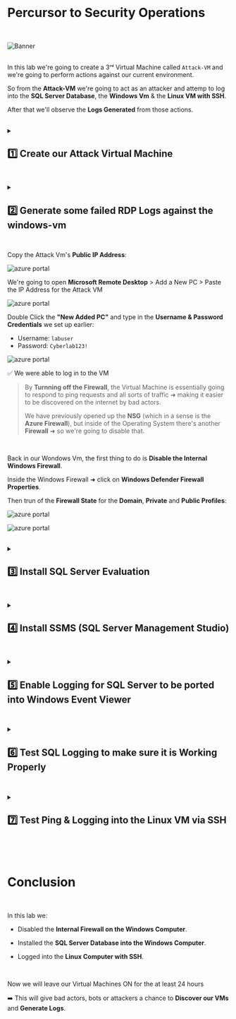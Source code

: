 <br>

# Percursor to Security Operations

<br>


![Banner](https://github.com/user-attachments/assets/74cda7d0-a70b-4459-b53a-70078edb326f)
<br />
<br />

In this lab we're going to create a 3ʳᵈ Virtual Machine called ```Attack-VM``` and we're going to perform actions against our current environment.

So from the **Attack-VM** we're going to act as an attacker and attemp to log into the **SQL Server Database**, the **Windows Vm** & the **Linux VM with SSH**.

After that we'll observe the **Logs Generated** from those actions.


<br />

<details close> 
<summary> <h2> 1️⃣ Create our Attack Virtual Machine</h2> </summary>
<br>

The first thing we're going to do in this lab is **Create another Windows VM outside of the US** to simulate an attack from anyhere in the world.

Go to the **Azure Portal** > Click on **Virtual Machines** > **Create a Virtual Machine**:

![azure portal](https://github.com/user-attachments/assets/59c10e90-33da-4cf3-a40c-802f76edf858)


- Name the Resource Group: ```RG-Cyber-Lab-Attacker```
- Region:  Outside the US ➜ ```Australia Central``` for example
- Virtual Machine Name: ```attack-vm```
- Image: ```Image 10 Pro```
- Size: at least ```2vcpus```
- Username: ```labuser```
- Password: ```Cyberlab123!```

![azure portal](https://github.com/user-attachments/assets/59c10e90-33da-4cf3-a40c-802f76edf858)

For the **Networking Tab** ➜ Name the **Virtual Network**: ```Lab-VNet-Attacker```

Then click **Review + Create**

![azure portal](https://github.com/user-attachments/assets/59c10e90-33da-4cf3-a40c-802f76edf858)

<h2></h2>

<br>

Now we're going to log into the Attack VM to make sure it works:

- Copy the Attack Vm's **Public IP Address**:

![azure portal](https://github.com/user-attachments/assets/59c10e90-33da-4cf3-a40c-802f76edf858)

- We're going to open **Microsoft Remote Desktop** > Add a New PC > Paste the **IP Address for the Attack VM**

![azure portal](https://github.com/user-attachments/assets/59c10e90-33da-4cf3-a40c-802f76edf858)

- Double Click the **"New Added PC"** and type in the **Username & Password Credentials** we set up earlier:

  - Username: ```labuser```
  - Password: ```Cyberlab123!```

![azure portal](https://github.com/user-attachments/assets/59c10e90-33da-4cf3-a40c-802f76edf858)

✅ We were able to log in to the VM

<br>

  </details>

<h2></h2>

<details close> 
<summary> <h2>2️⃣ Generate some failed RDP Logs against the windows-vm</h2> </summary>
<br>

> From within the Attack Vm, we're going to attemp to RDP connect to the Windows VM.
> 
> We're going to fail to log in, but it will generate some Logs for us to look at laterinside the Windows VM.

<br>

Go back to the Azure Portal and copy the IP Address of the Windows VM:

![azure portal](https://github.com/user-attachments/assets/59c10e90-33da-4cf3-a40c-802f76edf858)

Now inside the **attack-vm** > open **Remote Desktop Connection** > Paste the **Public IP Address of the Windows VM** and connect

![azure portal](https://github.com/user-attachments/assets/59c10e90-33da-4cf3-a40c-802f76edf858)

For the **Credentials** ➜ use some random made up **Username & Password** ➜ username ```Josh``` for example

Since this user does not exist in the Windows Vm ➜ the **Log In will Fail**

![azure portal](https://github.com/user-attachments/assets/59c10e90-33da-4cf3-a40c-802f76edf858)

Repeat the **Failed Log In** 2 more times with the same **Wrong Username & Password**

✅ So 3 Logs have been Generated on the Windows VM ➜ which we will analyse later

<br>

  </details>

<h2></h2>



Copy the Attack Vm's **Public IP Address**:

![azure portal](https://github.com/user-attachments/assets/59c10e90-33da-4cf3-a40c-802f76edf858)

We're going to open **Microsoft Remote Desktop** > Add a New PC > Paste the IP Address for the Attack VM

![azure portal](https://github.com/user-attachments/assets/59c10e90-33da-4cf3-a40c-802f76edf858)

Double Click the **"New Added PC"** and type in the **Username & Password Credentials** we set up earlier:

- Username: ```labuser```
- Password: ```Cyberlab123!```

![azure portal](https://github.com/user-attachments/assets/59c10e90-33da-4cf3-a40c-802f76edf858)

✅ We were able to log in to the VM










> By **Turnning off the Firewall**, the Virtual Machine is essentially going to respond to ping requests and all sorts of traffic ➜ making it easier to be discovered on the internet by bad actors.
> 
> We have previously opened up the **NSG** (which in a sense is the **Azure Firewall**), but inside of the Operating System there's another **Firewall** ➜ so we're going to disable that.

<br>

Back in our Wondows Vm, the first thing to do is **Disable the Internal Windows Firewall**.

Inside the Windows Firewall ➜ click on **Windows Defender Firewall Properties**.

Then trun of the **Firewall State** for the **Domain**, **Private** and **Public Profiles**:

![azure portal](https://github.com/user-attachments/assets/59c10e90-33da-4cf3-a40c-802f76edf858)

![azure portal](https://github.com/user-attachments/assets/59c10e90-33da-4cf3-a40c-802f76edf858)

  </details>

<h2></h2>

<details close> 
<summary> <h2>3️⃣ Install SQL Server Evaluation</h2> </summary>
<br>

> We're going to use SQL Server as another component of our Honeynet that we can let attacker discover and try to hack into.
> 
> We're not actually going to do anything with SQL, we're not going to put any data in there, it's just going to serve as another Endpoint for people to attack and we're going to ghenerate logs with it.

<br>

You can **[Download SQL Server here](https://www.microsoft.com/en-us/evalcenter/evaluate-sql-server-2019)**

Download the EXE file and install it on the VM:

![azure portal](https://github.com/user-attachments/assets/59c10e90-33da-4cf3-a40c-802f76edf858)

In this case we're going to **Download Media**:

![azure portal](https://github.com/user-attachments/assets/59c10e90-33da-4cf3-a40c-802f76edf858)

We'll download an **ISO** and put it on the **Desktop**:

![azure portal](https://github.com/user-attachments/assets/59c10e90-33da-4cf3-a40c-802f76edf858)

After it's been downloaded, right-click the ISO file and click **Mount**:

![azure portal](https://github.com/user-attachments/assets/59c10e90-33da-4cf3-a40c-802f76edf858)

Look for the **SqlSetup** on your PC and then actaully install SQL by clicking on the **setup** file:

![azure portal](https://github.com/user-attachments/assets/59c10e90-33da-4cf3-a40c-802f76edf858)

Afte the SQL setup opens, just click **Instalation** and then **New SQL Server stand-alone installation**:

![azure portal](https://github.com/user-attachments/assets/59c10e90-33da-4cf3-a40c-802f76edf858)

Accept the "license terms" and click "Next" until reaching the **Feature Selection** Tab where you want to tick the ☑ **Database Engine Services** check box:

We'll use Mixed Mode for SQL Server Authentication and Windows Authentication:

By default SQL Server can have an admin account called "sa" (for system administrator), so we'll set up the password for this

- Username: ```sa``` (default)
- Password: ```Cyberlab123!```

We'll also add the current Windows User, which will make our User ```labuser``` able to Authenticate and "log into" our SQL instance.

Click on **"Add Current User"** and it will add the current user ```labuser``` as well

![azure portal](https://github.com/user-attachments/assets/59c10e90-33da-4cf3-a40c-802f76edf858)

![azure portal](https://github.com/user-attachments/assets/59c10e90-33da-4cf3-a40c-802f76edf858)

  </details>

<h2></h2>

<details close> 
<summary> <h2>4️⃣ Install SSMS (SQL Server Management Studio)</h2> </summary>
<br>

> The next thing we're going to do is install **SQL Server Management Studio**.
> 
> This is just an app that essentially let's us log into **SQL Server Database** and visualize things.
> 
> Basically we're going to use SSMS to attempt to log in and **Generate Logs** or **Failure to Authenticate Logs**.

<br>

You can **[Download SSMS here](https://learn.microsoft.com/en-us/sql/ssms/download-sql-server-management-studio-ssms)**

Open the **SSMS Setup ENU exe** File, install it and Restart the Vm:

  ![VM create](https://github.com/user-attachments/assets/fd16cae4-cdfd-45c8-b0a3-d94a04c9677d)

  ![VM create](https://github.com/user-attachments/assets/fd16cae4-cdfd-45c8-b0a3-d94a04c9677d)


>   <details close> 
>   
> **<summary> 💡 Note</summary>**
> 
> Again this is just an App that let's us connect to our SQL Database.
> 
> Because our Virtual Machine is completely exposed to the Internet: The NSG is wide open & the local Firewall is wide open ➜ theoretically anyone could attempt to connect to the SQL Database we just installed.
> 
> It doesn't have to be someone on the VM, it can be someone from anywhere worldwide, as long as they can access our VM's IP Address.
> 
>   </details>

<br>

  </details>

<h2></h2>
<details close>
  
<summary> <h2>5️⃣ Enable Logging for SQL Server to be ported into Windows Event Viewer</h2> </summary>
<br>

> The next thing we're going to do is **Enable Logging for SQL Server**, in order to send the logs to the **Windows Event Log**.
> 
> This part is a bit troublesome to do ➜ there's a few steps we have to do to **Enable Logging for SQL Server**.

<br>

You can **[Follow this Link to Write SQL Server Audit Events to the Security log](https://learn.microsoft.com/en-us/sql/relational-databases/security/auditing/write-sql-server-audit-events-to-the-security-log?view=sql-server-ver16)**

<br>

  <details close> 
  
**<summary> 📝 Summary</summary>**

We can view all the logs for the Windows VM through the **Event Viewer**.

  ![VM create](https://github.com/user-attachments/assets/fd16cae4-cdfd-45c8-b0a3-d94a04c9677d)

For example if we go to Windows **Logs** > **Security** > click on one of the **Events / Logs** ➜ we can se the details: ***"An account was successfully logged on."***

Whenever someone fails a login, or has a succesful login ➜ that's going to be recorded in the **Event Viewer** and we can see it:

  ![VM create](https://github.com/user-attachments/assets/fd16cae4-cdfd-45c8-b0a3-d94a04c9677d)

<br>

> Basically what we're doing right now is set up the **SQL Server** ➜ so that when somebody **Fails to Authenticate** against it, we'll be able to see the logs for that in the **Event Viewer**
> 
> And to achieve that we first need to provide full permissions for the SQL Server service account to the registry hive (**Registry Editor**).
> 
> The **Windows Registry** is a place in the computer where we can make a lot of granular configurations to affect the way the OS behaves.

  </details>

<br>

<br>

First we're going to open the **Registry Editor**:

  ![VM create](https://github.com/user-attachments/assets/fd16cae4-cdfd-45c8-b0a3-d94a04c9677d)

Paste the following Registry path inside it (instead of browsing to it):

```HKEY_LOCAL_MACHINE\SYSTEM\CurrentControlSet\Services\EventLog\Security```

  ![VM create](https://github.com/user-attachments/assets/fd16cae4-cdfd-45c8-b0a3-d94a04c9677d)

Then we'll right-click the **Security** key > click on **Permissions**

  ![VM create](https://github.com/user-attachments/assets/fd16cae4-cdfd-45c8-b0a3-d94a04c9677d)

Add the ```NETWORK SERVICE``` account to the permission > and thick the ☑ boxes **Full Control** and **Read**

Click **"Apply"** and then **"OK"**:

  ![VM create](https://github.com/user-attachments/assets/fd16cae4-cdfd-45c8-b0a3-d94a04c9677d)

<br>

<h2></h2>

<br>

Now we'll **Enable Auditing from SQL Server**

From the Start menu > type **cmd** > right-click on **Command Prompt** and **Run as administrator**

  ![VM create](https://github.com/user-attachments/assets/fd16cae4-cdfd-45c8-b0a3-d94a04c9677d)

Paste the following **statement** > press **"Enter"** > and you can see that the command was **successfully executed** ✔️

```auditpol /set /subcategory:"application generated" /success:enable /failure:enable```

<br>

  ![VM create](https://github.com/user-attachments/assets/fd16cae4-cdfd-45c8-b0a3-d94a04c9677d)

<br>

<h2></h2>

<br>

The next thing to do is open the **SSMS**, log into it and **Enable Auditing**.

  ![VM create](https://github.com/user-attachments/assets/fd16cae4-cdfd-45c8-b0a3-d94a04c9677d)

To Connect to the SQL Server ➜  we can select **"SQL Server Authentication"** and use the **SQL Server system administrator credentials** we had set up earlier:

- Username: ```sa```
- Password: ```Cyberlab123!```

  ![VM create](https://github.com/user-attachments/assets/fd16cae4-cdfd-45c8-b0a3-d94a04c9677d)

Then we'll go to the **Properties** of the Server we just connected to > go to **"Login auditing"** > and check ◉ **Both failed and successful logins**

This way all the login attempts can be logged to the **Event Log**

  ![VM create](https://github.com/user-attachments/assets/fd16cae4-cdfd-45c8-b0a3-d94a04c9677d)

And finally we just have to **Restart** the Server ➜ right-click on the **windows-VM SQL Server** and click on **"Restart"**:

  ![VM create](https://github.com/user-attachments/assets/fd16cae4-cdfd-45c8-b0a3-d94a04c9677d)

  </details>

<h2></h2>

<details close> 
<summary> <h2>6️⃣ Test SQL Logging to make sure it is Working Properly</h2> </summary>
<br>

We'll now "attempt" to reconnect to the SQL Server **Intentionally Using a Wrong Password**:

  ![VM create](https://github.com/user-attachments/assets/fd16cae4-cdfd-45c8-b0a3-d94a04c9677d)

Then close **SSMS** and open the **Event Viewer**.

Under the **Windows Logs** > **Application Log** ➜ ⚠️ this is where the **SQL Server Login Attempts** are going to be recorded.

You can see bellow the Event of the **Login failed** we intentionally generated using a Wrong Pasword:

  ![VM create](https://github.com/user-attachments/assets/fd16cae4-cdfd-45c8-b0a3-d94a04c9677d)

✅ We can confirm that this is working properly.

<br>

  </details>

<h2></h2>

<details close> 
<summary> <h2>7️⃣ Test Ping & Logging into the Linux VM via SSH</h2> </summary>
<br>

> The next thing we have to do is Ping the Linux Virtual Machine ➜ make sure it is pingable:
> 
> We'll log into the Linux VM with Secure Shell (SSH) Protocol
>
> <br>
> 
>   <details close> 
>   
> **<summary> 💡 Note</summary>**
> 
> In our case here there's no Linux interface by default ➜ so when we log in to our VM we're just going to use a Command Line Interface.
> 
>   </details>

<br>

Back to the Azure Portal, we'll go to the ```linux-vm``` > copy the **Public IP Address**

  ![VM create](https://github.com/user-attachments/assets/fd16cae4-cdfd-45c8-b0a3-d94a04c9677d)

  ![VM create](https://github.com/user-attachments/assets/fd16cae4-cdfd-45c8-b0a3-d94a04c9677d)

- Then if you're running Windows ➜ open **Powershell**-
- But if you're running Mac ➜ open **Terminal**

We're going to attempt to ping our **Linux VM** > type in the **IP Address**:

  ![VM create](https://github.com/user-attachments/assets/fd16cae4-cdfd-45c8-b0a3-d94a04c9677d)

✅ We can confirm that we were able to successfully **Ping the Linux VM**:

  ![VM create](https://github.com/user-attachments/assets/fd16cae4-cdfd-45c8-b0a3-d94a04c9677d)

Now to SSH into the Virtual Machine, we have our ```linux-vm``` Username & Password:

- Username: ```labuser```
- Password: ```Cyberlab123!```

To connect into a machine with SSH we just type:

```commandline
ssh USERNAME@IPADDRESS
```
And then we press "Enter"

  ![VM create](https://github.com/user-attachments/assets/fd16cae4-cdfd-45c8-b0a3-d94a04c9677d)

<br>

>   <details close> 
>   
> **<summary> 💡 Note</summary>**
> 
> Then it'll ask us if we want to trust the certificate that the Virtual Machine is "offering" to establish the SSH connection:
> 
> - So we're just going to say **"Yes"** to it.
> 
>   ![VM create](https://github.com/user-attachments/assets/fd16cae4-cdfd-45c8-b0a3-d94a04c9677d)
> 
> Then we'll import the certification into our computer, and our computer will trust it ✔️
> 
>   </details>

<br>

Then we'll just have type in our **Password** for SSH to log into the **Linux VM**.

  ![VM create](https://github.com/user-attachments/assets/fd16cae4-cdfd-45c8-b0a3-d94a04c9677d)

You'll see that your prompt changed to **labuser@linux-vm**

  ![VM create](https://github.com/user-attachments/assets/fd16cae4-cdfd-45c8-b0a3-d94a04c9677d)

To confirm you´re logged in you can:

- Type ```uname -a``` and it will tell you what Operating System it is running: **Linux**
- And you can also type ```id``` and it will tell you **labuser**

  ![VM create](https://github.com/user-attachments/assets/fd16cae4-cdfd-45c8-b0a3-d94a04c9677d)

✅ This is how you know you were **Successfully Logged into the Linux VM**.

<br>

 <details close> 

> **<summary> 💡 Note</summary>**
> 
> We're not going to be doing much with this Linux VM in this lab ➜ it's just another Endpoint for people to attack
> 
> Later we'll intall something in the Linux Machine that will let us forward the Logs into our Log Repository.
> 
> But for now I just wanted to make sure it is running ➜ and it is ✔️
> 
>  </details>

<br>

<br>

  </details>

<h2></h2>

<br>

# Conclusion

<br>

In this lab we:

- Disabled the **Internal Firewall on the Windows Computer**.

- Installed the **SQL Server Database into the Windows Computer**.

- Logged into the **Linux Computer with SSH**.

<br />

Now we will leave our Virtual Machines ON for the at least 24 hours

➡️ This will give bad actors, bots or attackers a chance to **Discover our VMs** and **Generate Logs**.

 
<br />

<br />

<br />  

<br /> 

<br />

<br />  

<br /> 
 
